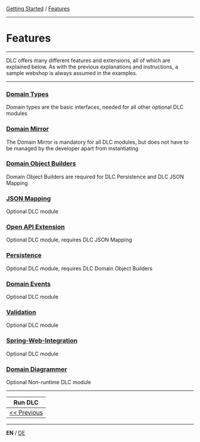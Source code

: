 [Getting Started](../index_en.md) / [Features](features_en.md)

---

# Features

---

DLC offers many different features and extensions, all of which are explained below.
As with the previous explanations and instructions, a sample webshop is always assumed in the examples.

---

### [Domain Types](../features/domain_types_en.md) 
Domain types are the basic interfaces, needed for all other optional DLC modules 
### [Domain Mirror](../features/domain_mirror_en.md)
The Domain Mirror is mandatory for all DLC modules, but does not have to be managed by the developer apart from instantiating
### [Domain Object Builders](../features/domainobject_builders_en.md)
Domain Object Builders are required for DLC Persistence and DLC JSON Mapping
### [JSON Mapping](../features/json_mapping_en.md)
Optional DLC module
### [Open API Extension](../features/open_api_extension_en.md)
Optional DLC module, requires DLC JSON Mapping
### [Persistence](../features/persistence_en.md)
Optional DLC module, requires DLC Domain Object Builders
### [Domain Events](../features/domain_events_en.md)
Optional DLC module
### [Validation](../features/validation_support_en.md)
Optional DLC module
### [Spring-Web-Integration](../features/spring_web_integration_en.md)
Optional DLC module
### [Domain Diagrammer](../features/domain_diagrammer_en.md)
Optional Non-runtime DLC module

---

|             **Run DLC**              |
|:------------------------------------:|
| [<< Previous](run_application_en.md) |

---

**EN** / [DE](../../german/guides/features_de.md)
